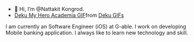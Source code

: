 - 👋 Hi, I’m @Nattakit Kongrod.
- <div class="tenor-gif-embed" data-postid="15528486" data-share-method="host" data-aspect-ratio="1.43498" data-width="100%"><a href="https://tenor.com/view/deku-my-hero-academia-memes-head-bang-midoriya-izuku-gif-15528486">Deku My Hero Academia GIF</a>from <a href="https://tenor.com/search/deku-gifs">Deku GIFs</a></div> <script type="text/javascript" async src="https://tenor.com/embed.js"></script>
I am currently an Software Engineer (iOS) at G-able. I work on developing Mobile banking application. 
I always like to learn new technology and skill.
